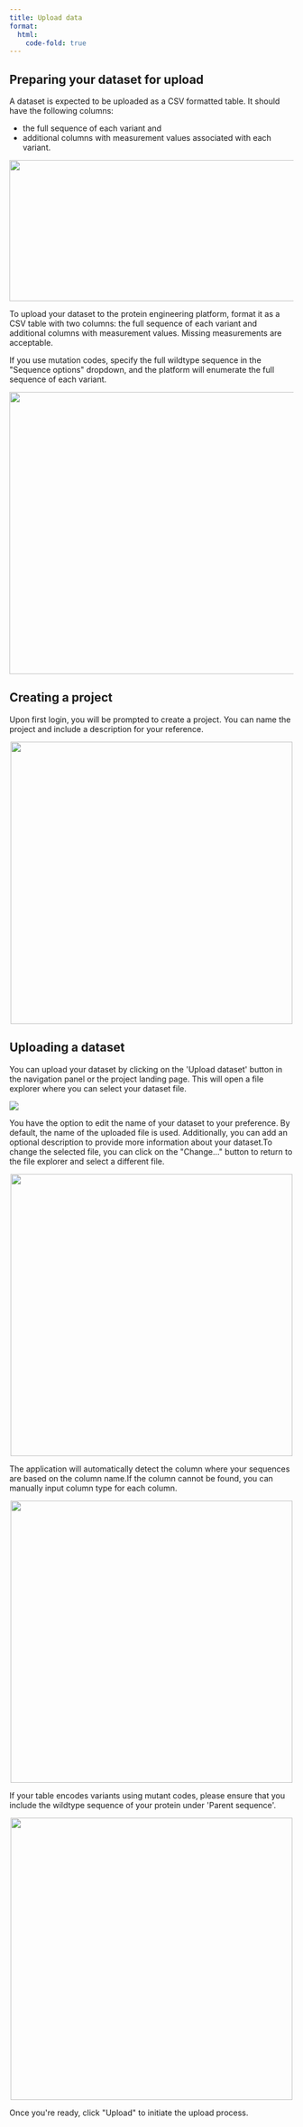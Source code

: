 ```yaml
---
title: Upload data
format:
  html:
    code-fold: true
---
```


## Preparing your dataset for upload

A dataset is expected to be uploaded as a CSV formatted table. It should
have the following columns: 

* the full sequence of each variant and 
* additional columns with measurement values associated with each variant.

<p align="center">
  <img style="display:flex;" src="/main_tutorial_images/03_csv_seq.png" width="800" height="250"></img>
</p>

To upload your dataset to the protein engineering platform, format it as
a CSV table with two columns: the full sequence of each variant and
additional columns with measurement values. Missing measurements are
acceptable.

If you use mutation codes, specify the full wildtype sequence in the
"Sequence options" dropdown, and the platform will enumerate the full
sequence of each variant.

<p align="center">
  <img style="display:flex;" src="/main_tutorial_images/04_csv_mutant.png" width="650" height="500"></img>
</p>

## Creating a project

Upon first login, you will be prompted to create a project. You can name
the project and include a description for your reference.

<p align="center">
  <img src="/main_tutorial_images/05_new_project.png" width="500">
</p>

## Uploading a dataset

You can upload your dataset by clicking on the 'Upload dataset' button
in the navigation panel or the project landing page. This will open a
file explorer where you can select your dataset file.

![](/main_tutorial_images/06_upload_main.png)

You have the option to edit the name of your dataset to your preference.
By default, the name of the uploaded file is used. Additionally, you can
add an optional description to provide more information about your
dataset.To change the selected file, you can click on the "Change..."
button to return to the file explorer and select a different file.

<p align="center">
  <img src="/main_tutorial_images/07_new_upload.png" width="500">
</p>

The application will automatically detect the column where your
sequences are based on the column name.If the column cannot be found, you can manually 
input column type for each column.

<p align="center">
  <img src="/main_tutorial_images/09_wild_type.png" width="500">
</p>

If your table encodes variants using mutant codes, please ensure that
you include the wildtype sequence of your protein under 'Parent sequence'.

<p align="center">
  <img src="/main_tutorial_images/08_seq_options.png" width="500">
</p>

Once you're ready, click "Upload" to initiate the upload process.
